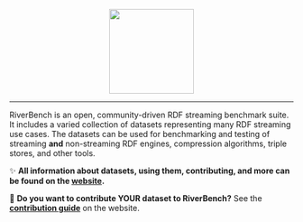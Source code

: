<p align="center">
  <a href="https://w3id.org/riverbench"><img width="150" height="150" src="https://riverbench.github.io/assets/riverbench_vector_logo.png" /></a>
</p>

----

RiverBench is an open, community-driven RDF streaming benchmark suite. It includes a varied collection of datasets representing many RDF streaming use cases. The datasets can be used for benchmarking and testing of streaming **and** non-streaming RDF engines, compression algorithms, triple stores, and other tools.

:sparkles: **All information about datasets, using them, contributing, and more can be found on the [website](https://w3id.org/riverbench).**

🌈 **Do you want to contribute YOUR dataset to RiverBench?** See the **[contribution guide](https://w3id.org/riverbench/documentation/contribute)** on the website.
